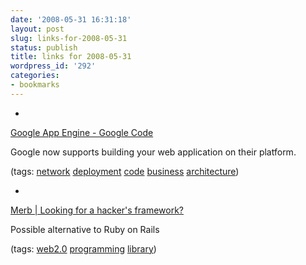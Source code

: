 ```yaml
---
date: '2008-05-31 16:31:18'
layout: post
slug: links-for-2008-05-31
status: publish
title: links for 2008-05-31
wordpress_id: '292'
categories:
- bookmarks
---
```



	
  *
		

[Google App Engine - Google Code](http://code.google.com/appengine/)


		

Google now supports building your web application on their platform.


		

(tags: [network](http://del.icio.us/eob/network) [deployment](http://del.icio.us/eob/deployment) [code](http://del.icio.us/eob/code) [business](http://del.icio.us/eob/business) [architecture](http://del.icio.us/eob/architecture))


	

	
  *
		

[Merb | Looking for a hacker's framework?](http://www.merbivore.com/)


		

Possible alternative to Ruby on Rails


		

(tags: [web2.0](http://del.icio.us/eob/web2.0) [programming](http://del.icio.us/eob/programming) [library](http://del.icio.us/eob/library))


	



